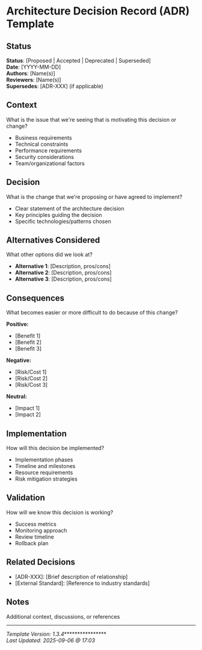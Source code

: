 # Architecture Decision Record (ADR) Template

## Status

**Status**: [Proposed | Accepted | Deprecated | Superseded]  
**Date**: [YYYY-MM-DD]  
**Authors**: [Name(s)]  
**Reviewers**: [Name(s)]  
**Supersedes**: [ADR-XXX] (if applicable)  

## Context

What is the issue that we're seeing that is motivating this decision or change?

- Business requirements
- Technical constraints
- Performance requirements
- Security considerations
- Team/organizational factors

## Decision

What is the change that we're proposing or have agreed to implement?

- Clear statement of the architecture decision
- Key principles guiding the decision
- Specific technologies/patterns chosen

## Alternatives Considered

What other options did we look at?

- **Alternative 1**: [Description, pros/cons]
- **Alternative 2**: [Description, pros/cons]
- **Alternative 3**: [Description, pros/cons]

## Consequences

What becomes easier or more difficult to do because of this change?

**Positive:**

- [Benefit 1]
- [Benefit 2]
- [Benefit 3]

**Negative:**

- [Risk/Cost 1]
- [Risk/Cost 2]
- [Risk/Cost 3]

**Neutral:**

- [Impact 1]
- [Impact 2]

## Implementation

How will this decision be implemented?

- Implementation phases
- Timeline and milestones
- Resource requirements
- Risk mitigation strategies

## Validation

How will we know this decision is working?

- Success metrics
- Monitoring approach
- Review timeline
- Rollback plan

## Related Decisions

- [ADR-XXX]: [Brief description of relationship]
- [External Standard]: [Reference to industry standards]

## Notes

Additional context, discussions, or references

---
*Template Version: 1.3.4*****************  
*Last Updated: 2025-09-06 @ 17:03*
